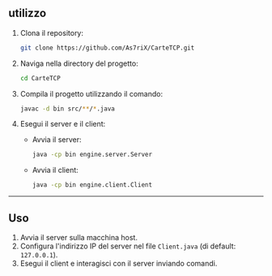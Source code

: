 

## **utilizzo**

1. Clona il repository:
   ```bash
   git clone https://github.com/As7riX/CarteTCP.git
   ```

2. Naviga nella directory del progetto:
   ```bash
   cd CarteTCP
   ```

3. Compila il progetto utilizzando il comando:
   ```bash
   javac -d bin src/**/*.java
   ```

4. Esegui il server e il client:
   - Avvia il server:
     ```bash
     java -cp bin engine.server.Server
     ```
   - Avvia il client:
     ```bash
     java -cp bin engine.client.Client
     ```

---

## **Uso**

1. Avvia il server sulla macchina host.
2. Configura l'indirizzo IP del server nel file `Client.java` (di default: `127.0.0.1`).
3. Esegui il client e interagisci con il server inviando comandi.


